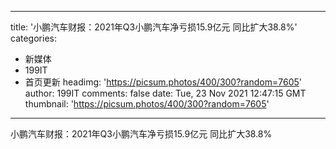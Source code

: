 
---
title: '小鹏汽车财报：2021年Q3小鹏汽车净亏损15.9亿元 同比扩大38.8%'
categories: 
 - 新媒体
 - 199IT
 - 首页更新
headimg: 'https://picsum.photos/400/300?random=7605'
author: 199IT
comments: false
date: Tue, 23 Nov 2021 12:47:15 GMT
thumbnail: 'https://picsum.photos/400/300?random=7605'
---

<div>   
小鹏汽车财报：2021年Q3小鹏汽车净亏损15.9亿元 同比扩大38.8%  
</div>
            